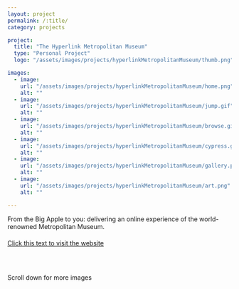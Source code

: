 ```yaml
---
layout: project
permalink: /:title/
category: projects

project:
  title: "The Hyperlink Metropolitan Museum"
  type: "Personal Project"
  logo: "/assets/images/projects/hyperlinkMetropolitanMuseum/thumb.png"

images:
  - image:
    url: "/assets/images/projects/hyperlinkMetropolitanMuseum/home.png"
    alt: ""
  - image:
    url: "/assets/images/projects/hyperlinkMetropolitanMuseum/jump.gif"
    alt: ""
  - image:
    url: "/assets/images/projects/hyperlinkMetropolitanMuseum/browse.gif"
    alt: ""
  - image:
    url: "/assets/images/projects/hyperlinkMetropolitanMuseum/cypress.gif"
    alt: ""
  - image:
    url: "/assets/images/projects/hyperlinkMetropolitanMuseum/gallery.png"
    alt: ""
  - image:
    url: "/assets/images/projects/hyperlinkMetropolitanMuseum/art.png"
    alt: ""

---
```

<p style="margin-bottom: 20px;">From the Big Apple to you: delivering an online experience of the world-renowned Metropolitan Museum.</p>

<p style="margin-bottom: 60px;"><a href="https://hyperlink-metropolitan-museum.onrender.com" style="margin-bottom: 20px;">Click this text to visit the website</a></p>

<p>Scroll down for more images</p>